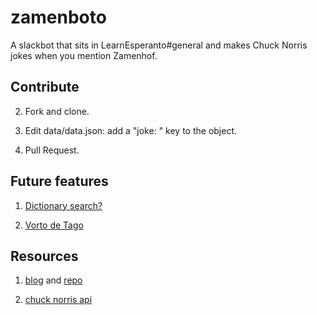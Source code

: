 # zamenboto

A slackbot that sits in LearnEsperanto#general and makes Chuck Norris jokes when you mention Zamenhof.

## Contribute

2. Fork and clone.

1. Edit data/data.json: add a "joke: <translation>" key to the object.

3. Pull Request.

## Future features

1. [Dictionary search?](http://www.simplavortaro.org/informo/api)

2. [Vorto de Tago](en.lernu.net/lernado/vortoj/tagovortoj/)

## Resources

1. [blog](https://scotch.io/tutorials/building-a-slack-bot-with-node-js-and-chuck-norris-super-powers) and [repo](https://github.com/lmammino/norrisbot)

2. [chuck norris api](http://www.icndb.com/api/)
